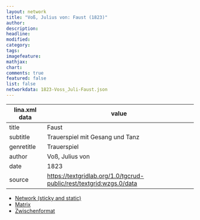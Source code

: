 ```yaml
---
layout: network
title: "Voß, Julius von: Faust (1823)"
author:
description:
headline:
modified:
category:
tags:
imagefeature: 
mathjax: 
chart: 
comments: true
featured: false
list: false
networkdata: 1823-Voss_Juli-Faust.json
---
```

lina.xml data  | value
------------- | -------------
title|Faust
subtitle|Trauerspiel mit Gesang und Tanz
genretitle|Trauerspiel
author|Voß, Julius von
date|1823
source|https://textgridlab.org/1.0/tgcrud-public/rest/textgrid:wzgs.0/data


* [Network (sticky and static)](/network258)
* [Matrix](/matrix258)
* [Zwischenformat](/lina258 )
